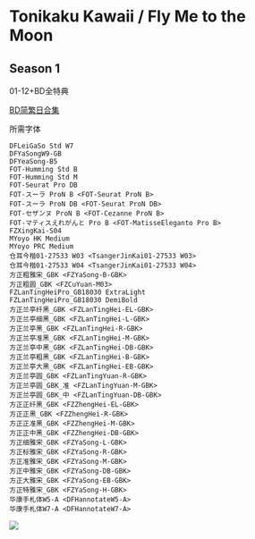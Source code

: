 # Tonikaku Kawaii / Fly Me to the Moon

## Season 1

01-12+BD全特典

[BD简繁日合集](https://github.com/Nekomoekissaten-SUB/Nekomoekissaten-Storage/releases/download/subtitle_pkg/Tonikawa_BD_JPCH.7z)

所需字体
```
DFLeiGaSo Std W7
DFYaSongW9-GB
DFYeaSong-B5
FOT-Humming Std B
FOT-Humming Std M
FOT-Seurat Pro DB
FOT-スーラ ProN B <FOT-Seurat ProN B>
FOT-スーラ ProN DB <FOT-Seurat ProN DB>
FOT-セザンヌ ProN B <FOT-Cezanne ProN B>
FOT-マティスえれがんと Pro B <FOT-MatisseEleganto Pro B>
FZXingKai-S04
MYoyo HK Medium
MYoyo PRC Medium
仓耳今楷01-27533 W03 <TsangerJinKai01-27533 W03>
仓耳今楷01-27533 W04 <TsangerJinKai01-27533 W04>
方正粗雅宋_GBK <FZYaSong-B-GBK>
方正粗圆_GBK <FZCuYuan-M03>
FZLanTingHeiPro_GB18030 ExtraLight
FZLanTingHeiPro_GB18030 DemiBold
方正兰亭纤黑_GBK <FZLanTingHei-EL-GBK>
方正兰亭细黑_GBK <FZLanTingHei-L-GBK>
方正兰亭黑_GBK <FZLanTingHei-R-GBK>
方正兰亭准黑_GBK <FZLanTingHei-M-GBK>
方正兰亭中黑_GBK <FZLanTingHei-DB-GBK>
方正兰亭粗黑_GBK <FZLanTingHei-B-GBK>
方正兰亭大黑_GBK <FZLanTingHei-EB-GBK>
方正兰亭圆_GBK <FZLanTingYuan-R-GBK>
方正兰亭圆_GBK_准 <FZLanTingYuan-M-GBK>
方正兰亭圆_GBK_中 <FZLanTingYuan-DB-GBK>
方正正纤黑_GBK <FZZhengHei-EL-GBK>
方正正黑_GBK <FZZhengHei-R-GBK>
方正正准黑_GBK <FZZhengHei-M-GBK>
方正正中黑_GBK <FZZhengHei-DB-GBK>
方正细雅宋_GBK <FZYaSong-L-GBK>
方正标雅宋_GBK <FZYaSong-R-GBK>
方正准雅宋_GBK <FZYaSong-M-GBK>
方正中雅宋_GBK <FZYaSong-DB-GBK>
方正大雅宋_GBK <FZYaSong-EB-GBK>
方正特雅宋_GBK <FZYaSong-H-GBK>
华康手札体W5-A <DFHannotateW5-A>
华康手札体W7-A <DFHannotateW7-A>
```

![](https://nekomoe.pages.dev/images/2020-10/tonikawa.jpg)
